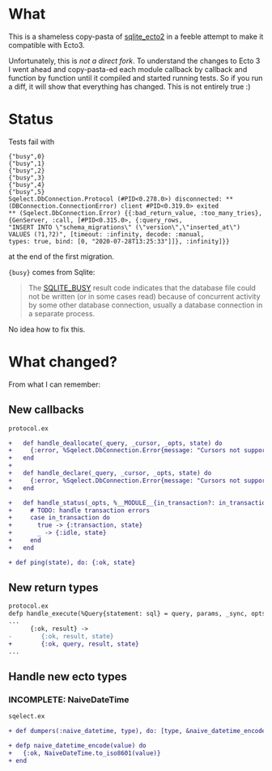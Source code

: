 # What

This is a shameless copy-pasta of [sqlite_ecto2](https://github.com/elixir-sqlite/sqlite_ecto2)
in a feeble attempt to make it compatible with Ecto3.

Unfortunately, this is *not a direct fork*. To understand the changes to Ecto 3 I went ahead and copy-pasta-ed
each module callback by callback and function by function until it compiled and started running tests. So if you
run a diff, it will show that everything has changed. This is not entirely true :)

# Status

Tests fail with 

```
{"busy",0}
{"busy",1}
{"busy",2}
{"busy",3}
{"busy",4}
{"busy",5}
Sqelect.DbConnection.Protocol (#PID<0.278.0>) disconnected: ** (DBConnection.ConnectionError) client #PID<0.319.0> exited
** (Sqelect.DbConnection.Error) {{:bad_return_value, :too_many_tries}, {GenServer, :call, [#PID<0.315.0>, {:query_rows, 
"INSERT INTO \"schema_migrations\" (\"version\",\"inserted_at\") VALUES (?1,?2)", [timeout: :infinity, decode: :manual, 
types: true, bind: [0, "2020-07-28T13:25:33"]]}, :infinity]}}
```

at the end of the first migration.

`{busy}` comes from Sqlite:

> The [SQLITE_BUSY](https://www.sqlite.org/rescode.html#busy) result code indicates that the database file could not be 
> written (or in some cases read) because of concurrent activity by some other database connection, usually a database 
> connection in a separate process.

No idea how to fix this.

# What changed?

From what I can remember:

## New callbacks

```diff
protocol.ex

+   def handle_deallocate(_query, _cursor, _opts, state) do
+     {:error, %Sqelect.DbConnection.Error{message: "Cursors not supported"}, state}
+   end
+ 
+   def handle_declare(_query, _cursor, _opts, state) do
+     {:error, %Sqelect.DbConnection.Error{message: "Cursors not supported"}, state}
+   end

+   def handle_status(_opts, %__MODULE__{in_transaction?: in_transaction} = state) do
+     # TODO: handle transaction errors
+     case in_transaction do
+       true -> {:transaction, state}
+       _ -> {:idle, state}
+     end
+   end

+ def ping(state), do: {:ok, state}
```

## New return types

```diff
protocol.ex
defp handle_execute(%Query{statement: sql} = query, params, _sync, opts, state) do
...
      {:ok, result} ->
-        {:ok, result, state}
+        {:ok, query, result, state}
...
```

## Handle new ecto types

### INCOMPLETE: NaiveDateTime

```diff
sqelect.ex

+ def dumpers(:naive_datetime, type), do: [type, &naive_datetime_encode/1]

+ defp naive_datetime_encode(value) do
+   {:ok, NaiveDateTime.to_iso8601(value)}
+ end
```
